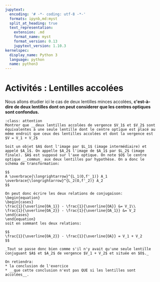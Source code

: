 ```yaml
---
jupytext:
  encoding: '# -*- coding: utf-8 -*-'
  formats: ipynb,md:myst
  split_at_heading: true
  text_representation:
    extension: .md
    format_name: myst
    format_version: 0.13
    jupytext_version: 1.10.3
kernelspec:
  display_name: Python 3
  language: python
  name: python3
---
```


# Activités : Lentilles accolées

Nous allons étudier ici le cas de deux lentilles minces accolées, __c'est-à-dire de deux lentilles dont on peut considerer que les centres optiques sont confondus.__

````{admonition} Exercice 
:class: attention
Montrer que __deux lentilles accolées de vergence $V_1$ et $V_2$ sont équivalentes à une seule lentille dont le centre optique est placé au même endroit que ceux des lentilles accolées et dont la vergence est $V = V_1 + V_2$
````

````{topic} Correction
Soit un objet $A$ dont l'image par $L_1$ (image intermédiaire) et appelé $A_1$. On appelle $A_2$ l'image de $A_1$ par $L_2$ (image finale). $A$ est supposé sur l'axe optique. On note $O$ le centre optique __commun_ aux deux lentilles par hypothèse. On a donc le schéma de transformation:

$$
A \overbrace{\longrightarrow}^{L_1(O,f'_1)} A_1 \overbrace{\longrightarrow}^{L_2(O,f'_2)} A_2
$$

On peut donc écrire les deux relations de conjugaison:
\begin{equation}
\begin{cases}
\frac{1}{\overline{OA_1}} - \frac{1}{\overline{OA}} &= V_1\\
\frac{1}{\overline{OA_2}} - \frac{1}{\overline{OA_1}} &= V_2
\end{cases}
\end{equation}
soit en sommant les deux relations:

$$
\frac{1}{\overline{OA_2}} - \frac{1}{\overline{OA}} = V_1 + V_2
$$

_Tout se passe donc bien comme s'il n'y avait qu'une seule lentille conjuguant $A$ et $A_2$ de vergence $V_1 + V_2$ et située en $O$._
````
````{important} Bilan à retenir - Ce n'est PAS la correction
On retiendra:
* la conclusion de l'exercice
* __que cette conclusion n'est pas QUE si les lentilles sont accolées__.
````
